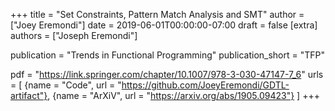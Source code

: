 +++
title = "Set Constraints, Pattern Match Analysis and SMT"
author = ["Joey Eremondi"]
date = 2019-06-01T00:00:00-07:00
draft = false
[extra]
authors = ["Joseph Eremondi"]

publication = "Trends in Functional Programming"
publication_short = "TFP"


pdf = "https://link.springer.com/chapter/10.1007/978-3-030-47147-7_6"
urls = [
 {name = "Code", url = "https://github.com/JoeyEremondi/GDTL-artifact"},
 {name = "ArXiV", url = "https://arxiv.org/abs/1905.09423"}
]
+++
